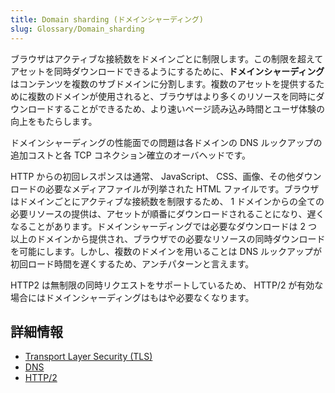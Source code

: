```yaml
---
title: Domain sharding (ドメインシャーディング)
slug: Glossary/Domain_sharding
---
```


ブラウザはアクティブな接続数をドメインごとに制限します。この制限を超えてアセットを同時ダウンロードできるようにするために、**ドメインシャーディング**はコンテンツを複数のサブドメインに分割します。複数のアセットを提供するために複数のドメインが使用されると、ブラウザはより多くのリソースを同時にダウンロードすることができるため、より速いページ読み込み時間とユーザ体験の向上をもたらします。

ドメインシャーディングの性能面での問題は各ドメインの DNS ルックアップの追加コストと各 TCP コネクション確立のオーバヘッドです。

HTTP からの初回レスポンスは通常、 JavaScript、 CSS、画像、その他ダウンロードの必要なメディアファイルが列挙された HTML ファイルです。ブラウザはドメインごとにアクティブな接続数を制限するため、 1 ドメインからの全ての必要リソースの提供は、アセットが順番にダウンロードされることになり、遅くなることがあります。ドメインシャーディングでは必要なダウンロードは 2 つ以上のドメインから提供され、ブラウザでの必要なリソースの同時ダウンロードを可能にします。しかし、複数のドメインを用いることは DNS ルックアップが初回ロード時間を遅くするため、アンチパターンと言えます。

HTTP2 は無制限の同時リクエストをサポートしているため、 HTTP/2 が有効な場合にはドメインシャーディングはもはや必要なくなります。

## 詳細情報

- [Transport Layer Security (TLS)](/ja/docs/Archive/Security/SSL_and_TLS)
- [DNS](/ja/docs/Glossary/DNS)
- [HTTP/2](/ja/docs/Glossary/HTTP_2)
